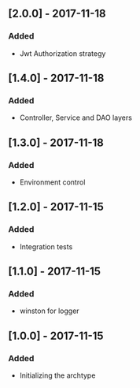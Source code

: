 ## [2.0.0] - 2017-11-18
### Added
- Jwt Authorization strategy

## [1.4.0] - 2017-11-18
### Added
- Controller, Service and DAO layers

## [1.3.0] - 2017-11-18
### Added
- Environment control

## [1.2.0] - 2017-11-15
### Added
- Integration tests 

## [1.1.0] - 2017-11-15
### Added
- winston for logger

## [1.0.0] - 2017-11-15
### Added
- Initializing the archtype

